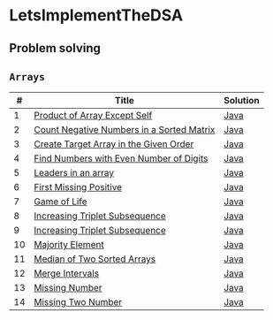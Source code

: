 # LetsImplementTheDSA

## Problem solving

## `Arrays`

| # | Title                                                                                                                 | Solution |
|---|-----------------------------------------------------------------------------------------------------------------------| -------- |
1 | [Product of Array Except Self](https://leetcode.com/problems/product-of-array-except-self/)                           |   [Java](/src/main/java/com/practise/problemsolving/array/ArrayProduct.java)
2 | [Count Negative Numbers in a Sorted Matrix](https://leetcode.com/problems/count-negative-numbers-in-a-sorted-matrix/) |   [Java](/src/main/java/com/practise/problemsolving/array/CountNegativeNumber.java)
3 | [Create Target Array in the Given Order](https://leetcode.com/problems/create-target-array-in-the-given-order/)       |   [Java](/src/main/java/com/practise/problemsolving/array/CreateTargetArray.java)
4 | [Find Numbers with Even Number of Digits](https://leetcode.com/problems/find-numbers-with-even-number-of-digits/)     |   [Java](/src/main/java/com/practise/problemsolving/array/EvenNumberOfDigits.java)
5 | [Leaders in an array](https://www.interviewbit.com/problems/leaders-in-an-array/)                                     |   [Java](/src/main/java/com/practise/problemsolving/array/FindLeader.java)
6 | [First Missing Positive](https://leetcode.com/problems/first-missing-positive/)                                       |   [Java](/src/main/java/com/practise/problemsolving/array/FirstMissingPositiveInteger.java)
7 | [Game of Life](https://leetcode.com/problems/game-of-life/)                                                           |   [Java](/src/main/java/com/practise/problemsolving/array/GameOfLife.java)
8 | [Increasing Triplet Subsequence](https://leetcode.com/problems/increasing-triplet-subsequence/)                       |   [Java](/src/main/java/com/practise/problemsolving/array/IncreasingTriplet.java)
9 | [Increasing Triplet Subsequence](https://leetcode.com/problems/increasing-triplet-subsequence/)                       |   [Java](/src/main/java/com/practise/problemsolving/array/IncreasingTriplet.java)
10 | [Majority Element](https://leetcode.com/problems/majority-element/)                                                   |   [Java](/src/main/java/com/practise/problemsolving/array/MajorityElement.java)
11 | [Median of Two Sorted Arrays](https://leetcode.com/problems/median-of-two-sorted-arrays/)                             |   [Java](/src/main/java/com/practise/problemsolving/array/MedianOfTwoSortedArray.java)
12 | [Merge Intervals](https://leetcode.com/problems/merge-intervals/)                                                     |   [Java](/src/main/java/com/practise/problemsolving/array/MergeInterval.java)
13 | [Missing Number](https://leetcode.com/problems/missing-number/)                                                       |   [Java](/src/main/java/com/practise/problemsolving/array/MissingNumber.java)
14 | [Missing Two Number](https://leetcode.com/problems/missing-number/)                                                   |   [Java](/src/main/java/com/practise/problemsolving/array/MissingTwoNumbers.java)

